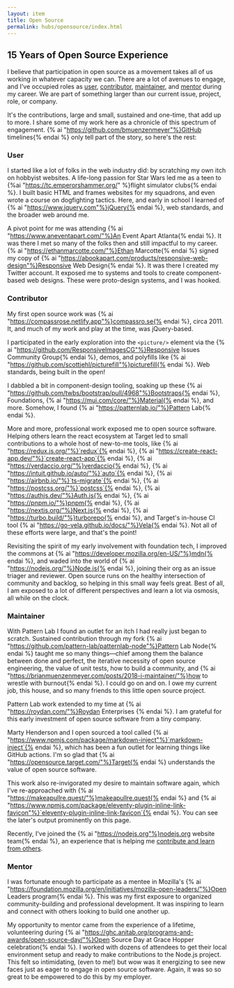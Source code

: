 ```yaml
---
layout: item
title: Open Source
permalink: hubs/opensource/index.html
---
```


## 15 Years of Open Source Experience

I believe that participation in open source as a movement takes all of us working in whatever capacity we can. There are a lot of avenues to engage, and I've occupied roles as [user](#user), [contributor](#contributor), [maintainer](#maintainer), and [mentor](#mentor) during my career. We are part of something larger than our current issue, project, role, or company.

It's the contributions, large and small, sustained and one-time, that add up to more. I share some of my work here as a chronicle of this spectrum of engagement. {% ai "https://github.com/bmuenzenmeyer"%}GitHub timelines{% endai %} only tell part of the story, so here's the rest:

<h3 id="user">User</h3>

I started like a lot of folks in the web industry did: by scratching my own itch on hobbyist websites. A life-long passion for Star Wars led me as a teen to {%ai "https://tc.emperorshammer.org/" %}flight simulator clubs{% endai %}. I built basic HTML and frames websites for my squadrons, and even wrote a course on dogfighting tactics. Here, and early in school I learned of {% ai "https://www.jquery.com"%}jQuery{% endai %}, web standards, and the broader web around me.

A pivot point for me was attending {% ai "https://www.aneventapart.com/"%}An Event Apart Atlanta{% endai %}. It was there I met so many of the folks then and still impactful to my career. {% ai "https://ethanmarcotte.com/"%}Ethan Marcotte{% endai %} signed my copy of {% ai "https://abookapart.com/products/responsive-web-design"%}Responsive Web Design{% endai %}. It was there I created my Twitter account. It exposed me to systems and tools to create component-based web designs. These were proto-design systems, and I was hooked.

<h3 id="contributor">Contributor</h3>

My first open source work was {% ai "https://compassrose.netlify.app"%}compassro.se{% endai %}, circa 2011. It, and much of my work and play at the time, was jQuery-based.

I participated in the early exploration into the `<picture/>` element via the {% ai "https://github.com/ResponsiveImagesCG"%}Responsive Issues Community Group{% endai %}, demos, and polyfills like {% ai "https://github.com/scottjehl/picturefill"%}picturefill{% endai %}. Web standards, being built in the open!

I dabbled a bit in component-design tooling, soaking up these {% ai "https://github.com/twbs/bootstrap/pull/4968"%}Bootstraps{% endai %}, Foundations, {% ai "https://mui.com/core/"%}Material{% endai %}, and more. Somehow, I found {% ai "https://patternlab.io/"%}Pattern Lab{% endai %}.

More and more, professional work exposed me to open source software. Helping others learn the react ecosystem at Target led to small contributions to a whole host of new-to-me tools, like {% ai "https://redux.js.org/"%}`redux`{% endai %}, {% ai "https://create-react-app.dev/"%}`create-react-app`{% endai %}, {% ai "https://verdaccio.org/"%}verdaccio{% endai %}, {% ai "https://intuit.github.io/auto/"%}`auto`{% endai %}, {% ai "https://airbnb.io/"%}`ts-migrate`{% endai %}, {% ai "https://postcss.org/"%}`postcss`{% endai %}, {% ai "https://authjs.dev/"%}Auth.js{% endai %}, {% ai "https://pnpm.io/"%}pnpm{% endai %}, {% ai "https://nextjs.org/"%}Next.js{% endai %}, {% ai "https://turbo.build/"%}turborepo{% endai %}, and Target's in-house CI tool {% ai "https://go-vela.github.io/docs/"%}Vela{% endai %}. Not all of these efforts were large, and that's the point!

Revisiting the spirit of my early involvement with foundation tech, I improved the commons at {% ai "https://developer.mozilla.org/en-US/"%}mdn{% endai %}, and waded into the world of {% ai "https://nodejs.org/"%}Node.js{% endai %}, joining their org as an issue triager and reviewer. Open source runs on the healthy intersection of community and backlog, so helping in this small way feels great. Best of all, I am exposed to a lot of different perspectives and learn a lot via osmosis, all while on the clock.

<h3 id="maintainer">Maintainer</h3>

With Pattern Lab I found an outlet for an itch I had really just began to scratch. Sustained contribution through my fork {% ai "https://github.com/pattern-lab/patternlab-node"%}Pattern Lab Node{% endai %} taught me so many things—chief among them the balance between done and perfect, the iterative necessity of open source engineering, the value of unit tests, how to build a community, and {% ai "https://brianmuenzenmeyer.com/posts/2018-i-maintainer/"%}how to wrestle with burnout{% endai %}. I could go on and on. I owe my current job, this house, and so many friends to this little open source project.

Pattern Lab work extended to my time at {% ai "https://roydan.com/"%}Roydan Enterprises {% endai %}. I am grateful for this early investment of open source software from a tiny company.

Marty Henderson and I open sourced a tool called {% ai "https://www.npmjs.com/package/markdown-inject"%}`markdown-inject`{% endai %}, which has been a fun outlet for learning things like GitHub actions. I'm so glad that {% ai "https://opensource.target.com/"%}Target{% endai %} understands the value of open source software.

This work also re-invigorated my desire to maintain software again, which I've re-approached with {% ai "https://makeapullre.quest/"%}makeapullre.quest{% endai %} and {% ai "https://www.npmjs.com/package/eleventy-plugin-inline-link-favicon"%}`eleventy-plugin-inline-link-favicon`{% endai %}. You can see the later's output prominently on this page.

Recently, I've joined the {% ai "https://nodejs.org"%}nodejs.org website team{% endai %}, an experience that is helping me [contribute and learn from others](https://brianmuenzenmeyer.com/posts/2023-joining-the-node-js-website-team/).

<h3 id="mentor">Mentor</h3>

I was fortunate enough to participate as a mentee in Mozilla's {% ai "https://foundation.mozilla.org/en/initiatives/mozilla-open-leaders/"%}Open Leaders program{% endai %}. This was my first exposure to organized community-building and professional development. It was inspiring to learn and connect with others looking to build one another up.

My opportunity to mentor came from the experience of a lifetime, volunteering during {% ai "https://ghc.anitab.org/programs-and-awards/open-source-day/"%}Open Source Day at Grace Hopper celebration{% endai %}. I worked with dozens of attendees to get their local environment setup and ready to make contributions to the Node.js project. This felt so intimidating, (even to me!) but wow was it energizing to see new faces just as eager to engage in open source software. Again, it was so so great to be empowered to do this by my employer.
